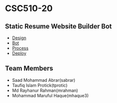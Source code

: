 # CSC510-20

## Static Resume Website Builder Bot

- [Design](milestone1/Design.md)
- [Bot](milestone2/BOT.md)
- [Process](milestone3/PROCESS.md)
- [Deploy](milestone4/Deploy.md)

## Team Members
- Saad Mohammad Abrar(sabrar)
- Taufiq Islam Protick(tprotic)
- Md Rayhanur Rahman(mrahman)
- Mohammad Maruful Haque(mhaque3)
